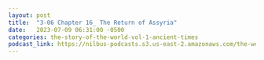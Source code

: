 ```yaml
---
layout: post
title:  "3-06 Chapter 16_ The Return of Assyria"
date:   2023-07-09 06:31:00 -0500
categories: the-story-of-the-world-vol-1-ancient-times
podcast_link: https://nilbus-podcasts.s3.us-east-2.amazonaws.com/the-well-trained-mind/The%20Story%20of%20the%20World%20Vol.%201%20Ancient%20Times/3-06%20Chapter%2016_%20The%20Return%20of%20Assyria.mp3
---
```

